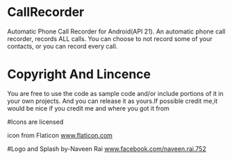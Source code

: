 # CallRecorder

  Automatic Phone Call Recorder for Android(API 21).
  An automatic phone call recorder, records ALL calls. You can choose to not record some of your contacts, or you can record every call.
 

# Copyright And Lincence
  
  You are free to use the code as sample code and/or include portions of it in your own projects. 
  And you can release it as yours.If possible credit me,it would be nice if you credit me and where you got it from
  
 #Icons are licensed
 
  icon from Flaticon www.flaticon.com
  
 #Logo and Splash
  by-Naveen Rai www.facebook.com/naveen.rai.752
